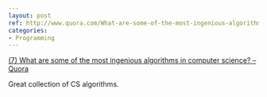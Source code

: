 ```yaml
---
layout: post
ref: http://www.quora.com/What-are-some-of-the-most-ingenious-algorithms-in-computer-science
categories:
- Programming
---
```


[(7) What are some of the most ingenious algorithms in computer science? – Quora](http://www.quora.com/What-are-some-of-the-most-ingenious-algorithms-in-computer-science)

Great collection of CS algorithms.
